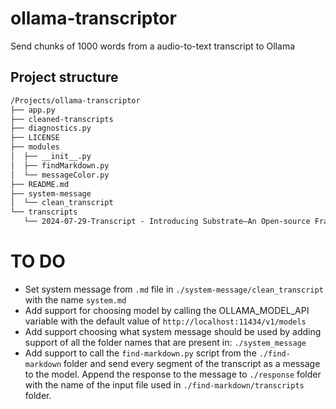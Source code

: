 # ollama-transcriptor

Send chunks of 1000 words from a audio-to-text transcript to Ollama

## Project structure
```md
/Projects/ollama-transcriptor
├── app.py
├── cleaned-transcripts
├── diagnostics.py
├── LICENSE
├── modules
│  ├── __init__.py
│  ├── findMarkdown.py
│  └── messageColor.py
├── README.md
├── system-message
│  └── clean_transcript
└── transcripts
   └── 2024-07-29-Transcript - Introducing Substrate—An Open-source Framework for Human Understanding, Meaning, and Progress.md
```

# TO DO
- Set system message from `.md` file in `./system-message/clean_transcript` with the name `system.md`
- Add support for choosing model by calling the OLLAMA_MODEL_API variable with the default value of `http://localhost:11434/v1/models`
- Add support choosing what system message should be used by adding support of all the folder names that are present in: `./system_message`
- Add support to call the `find-markdown.py` script from the `./find-markdown` folder and send every segment of the transcript as a message to the model. Append the response to the message to `./response` folder with the name of the input file used in `./find-markdown/transcripts` folder.
 